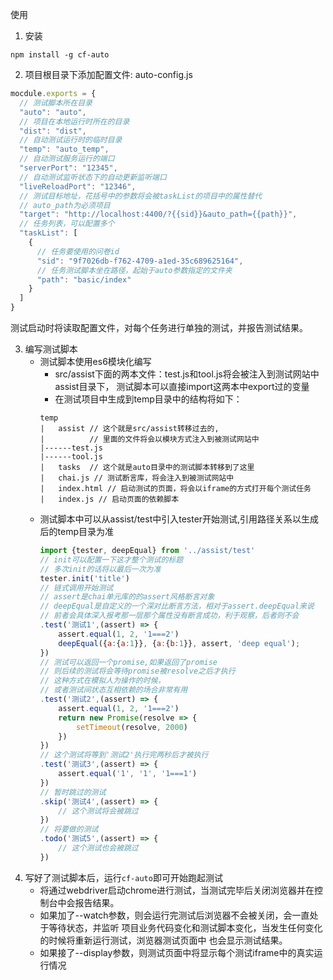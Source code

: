 使用

1. 安装
```
npm install -g cf-auto
```

2. 项目根目录下添加配置文件: auto-config.js
``` javascript
mocdule.exports = {
  // 测试脚本所在目录
  "auto": "auto",
  // 项目在本地运行时所在的目录
  "dist": "dist",
  // 自动测试运行时的临时目录
  "temp": "auto_temp",
  // 自动测试服务运行的端口
  "serverPort": "12345",
  // 自动测试监听状态下的自动更新监听端口
  "liveReloadPort": "12346",
  // 测试目标地址，花括号中的参数将会被taskList的项目中的属性替代
  // auto_path为必须项目
  "target": "http://localhost:4400/?{{sid}}&auto_path={{path}}",
  // 任务列表，可以配置多个
  "taskList": [
    {
      // 任务要使用的问卷id
      "sid": "9f7026db-f762-4709-a1ed-35c689625164",
      // 任务测试脚本坐在路径，起始于auto参数指定的文件夹
      "path": "basic/index"
    }
  ]
}
```
测试启动时将读取配置文件，对每个任务进行单独的测试，并报告测试结果。

3. 编写测试脚本
    * 测试脚本使用es6模块化编写
        + src/assist下面的两本文件：test.js和tool.js将会被注入到测试网站中assist目录下，
        测试脚本可以直接import这两本中export过的变量
        + 在测试项目中生成到temp目录中的结构将如下：
        ```
        temp
        |   assist // 这个就是src/assist转移过去的,
        |          // 里面的文件将会以模块方式注入到被测试网站中
        |------test.js
        |------tool.js
        |   tasks  // 这个就是auto目录中的测试脚本转移到了这里
        |   chai.js // 测试断言库，将会注入到被测试网站中
        |   index.html // 启动测试的页面，将会以iframe的方式打开每个测试任务
        |   index.js // 启动页面的依赖脚本
        ```
    * 测试脚本中可以从assist/test中引入tester开始测试,引用路径关系以生成后的temp目录为准
        ``` javascript
        import {tester, deepEqual} from '../assist/test'
        // init可以配置一下这才整个测试的标题
        // 多次init的话将以最后一次为准
        tester.init('title')
        // 链式调用开始测试
        // assert是chai单元库的的assert风格断言对象
        // deepEqual是自定义的一个深对比断言方法，相对于assert.deepEqual来说
        // 前者会具体深入报考那一层那个属性没有断言成功，利于观察，后者则不会
        .test('测试1',(assert) => {
            assert.equal(1, 2, '1===2')
            deepEqual({a:{a:1}}, {a:{b:1}}, assert, 'deep equal');
        })
        // 测试可以返回一个promise,如果返回了promise
        // 则后续的测试将会等待promise被resolve之后才执行
        // 这种方式在模拟人为操作的时候，
        // 或者测试间状态互相依赖的场合非常有用
        .test('测试2',(assert) => {
            assert.equal(1, 2, '1===2')
            return new Promise(resolve => {
                setTimeout(resolve, 2000)
            })
        })
        // 这个测试将等到'测试2'执行完两秒后才被执行
        .test('测试3',(assert) => {
            assert.equal('1', '1', '1===1')
        })
        // 暂时跳过的测试
        .skip('测试4',(assert) => {
            // 这个测试将会被跳过
        })
        // 将要做的测试
        .todo('测试5',(assert) => {
            // 这个测试也会被跳过
        })

        ```
4. 写好了测试脚本后，运行`cf-auto`即可开始跑起测试
    + 将通过webdriver启动chrome进行测试，当测试完毕后关闭浏览器并在控制台中会报告结果。
    + 如果加了--watch参数，则会运行完测试后浏览器不会被关闭，会一直处于等待状态，并监听
        项目业务代码变化和测试脚本变化，当发生任何变化的时候将重新运行测试，浏览器测试页面中
        也会显示测试结果。
    + 如果接了--display参数，则测试页面中将显示每个测试iframe中的真实运行情况

